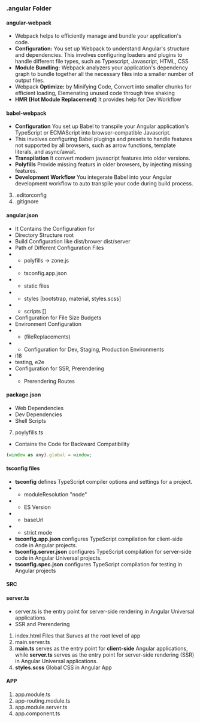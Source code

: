 ### .angular Folder
#### angular-webpack
- Webpack helps to efficiently manage and bundle your application's code.
- **Configuration:** You set up Webpack to understand Angular's structure and dependencies. This involves configuring loaders and plugins to handle different file types, such as Typescript, Javascript, HTML, CSS
- **Module Bundling:** Webpack analyzers your application's dependency graph to bundle together all the necessary files into a smaller number of output files.
- Webpack **Optimize:** by Minifying Code, Convert into smaller chunks for efficient loading, Elemenating unused code through tree shaking
- **HMR (Hot Module Replacement)** It provides help for Dev Workflow

#### babel-webpack
- **Configuration** You set up Babel to transpile your Angular application's TypeScript or ECMAScript into browser-compatible Javascript. 
- This involves configuring Babel plugings and presets to handle features not supported by all browsers, such as arrow functions, template literals, and async/await.
- **Transpilation** It convert modern javascript features into older versions.
- **Polyfills** Provide missing featurs in older browsers, by injecting missing features.
- **Development Workflow** You integerate Babel into your Angular development workflow to auto transpile your code during build process. 


3. .editorconfig
4. .gitignore
#### angular.json
- It Contains the Configuration for
- Directory Structure root
- Build Configuration like dist/brower dist/server
- Path of Different Configuration Files
- - polyfills -> zone.js
- - tsconfig.app.json
- - static files
- - styles [bootstrap, material, styles.scss]
- - scripts [] 
- Configuration for File Size Budgets
- Environment Configuration
- - (fileReplacements)
- - Configuration for Dev, Staging, Production Environments
- i18
- testing, e2e
- Configuration for SSR, Prerendering
- - Prerendering Routes


#### package.json
- Web Dependencies
- Dev Dependencies
- Shell Scripts

7. poylyfills.ts
- Contains the Code for Backward Compatibility
```javascript
(window as any).global = window;
```


#### tsconfig files
- **tsconfig** defines TypeScript compiler options and settings for a project.
- - moduleResolution "node"
- - ES Version
- - baseUrl
- - strict mode
- **tsconfig.app.json** configures TypeScript compilation for client-side code in Angular projects.
-  **tsconfig.server.json** configures TypeScript compilation for server-side code in Angular Universal projects.
- **tsconfig.spec.json** configures TypeScript compilation for testing in Angular projects


#### SRC
#### server.ts
- server.ts is the entry point for server-side rendering in Angular Universal applications.
- SSR and Prerendering
1. index.html Files that Surves at the root level of app
2. main.server.ts
3. **main.ts** serves as the entry point for **client-side** Angular applications, while **server.ts** serves as the entry point for server-side rendering (SSR) in Angular Universal applications.
4. **styles.scss** Global CSS in Angular App

#### APP
1. app.module.ts
2. app-routing.module.ts
3. app.module.server.ts
4. app.component.ts


